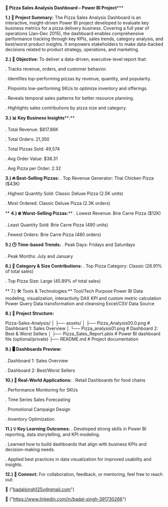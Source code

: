 
**🍕 Pizza Sales Analysis Dashboard – Power BI Project*****


**1.) 📌 Project Summary:**
   The Pizza Sales Analysis Dashboard is an interactive, insight-driven Power BI project developed to evaluate key business metrics for a pizza delivery business.    Covering a full year of operations (Jan–Dec 2015), the dashboard enables comprehensive performance tracking through key KPIs, sales trends, category analysis,     and best/worst product insights. It empowers stakeholders to make data-backed decisions related to product strategy, operations, and marketing.
   

**2.) 🎯 Objective:**
    To deliver a data-driven, executive-level report that:

  . Tracks revenue, orders, and customer behavior.

  . Identifies top-performing pizzas by revenue, quantity, and popularity.

  . Pinpoints low-performing SKUs to optimize inventory and offerings.

  . Reveals temporal sales patterns for better resource planning.

  . Highlights sales contributions by pizza size and category.

  

**3.) 📊 Key Business Insights****:**

   . Total Revenue: $817.86K
   
   . Total Orders: 21,350

   . Total Pizzas Sold: 49,574

   . Avg Order Value: $38.31

   . Avg Pizza per Order: 2.32

   

**3.) 🔥 Best-Selling Pizzas:**
   . Top Revenue Generator: Thai Chicken Pizza ($43K)

   . Highest Quantity Sold: Classic Deluxe Pizza (2.5K units)

   . Most Ordered: Classic Deluxe Pizza (2.3K orders)
   
**
**4.) ❄️ Worst-Selling Pizzas:****
    . Lowest Revenue: Brie Carre Pizza ($12K)

   . Least Quantity Sold: Brie Carre Pizza (490 units)

   . Fewest Orders: Brie Carre Pizza (480 orders)
   

**5.) 🕒 Time-based Trends:**
   . Peak Days: Fridays and Saturdays

   . Peak Months: July and January
   

**6.) 🍕 Category & Size Contributions:**
    . Top Pizza Category: Classic (26.91% of total sales)

   . Top Pizza Size: Large (45.89% of total sales)

   
**
7.)  🛠 Tools & Technologies:**
            Tool/Tech	   Purpose
            Power BI	          Data modeling, visualization, interactivity
            DAX	          KPI and custom metric calculation
            Power Query	   Data transformation and cleansing
            Excel/CSV	   Data Source

            

**8.) 📁 Project Structure:**

 Pizza-Sales-Analysis/
  │
  ├── assets/
  │   ├── Pizza_Analysis00.0.png          # Dashboard 1: Sales Overview
  │   └── Pizza_analysis01.png            # Dashboard 2: Best & Worst Sellers
  │
  ├── Pizza_Sales_Report.pbix             # Power BI dashboard file (optional/private)
  ├── README.md                           # Project documentation



  **9.) 🖥️ Dashboards Preview:**
 
   . Dashboard 1: Sales Overview

   . Dashboard 2: Best/Worst Sellers
   


**10.)  💼 Real-World Applications:**
  . Retail Dashboards for food chains

  . Performance Monitoring for SKUs

  . Time Series Sales Forecasting

  . Promotional Campaign Design

  . Inventory Optimization
  


**11.)  💡 Key Learning Outcomes:**
   . Developed strong skills in Power BI reporting, data storytelling, and KPI modeling.

   . Learned how to build dashboards that align with business KPIs and decision-making needs.

   . Applied best practices in data visualization for improved usability and insights.



**12.) 🔗 Connect:**
    For collaboration, feedback, or mentoring, feel free to reach out:

   💼 ("badalsingh125v@gmail.com")

   📧   ("https://www.linkedin.com/in/badal-singh-391730266")






